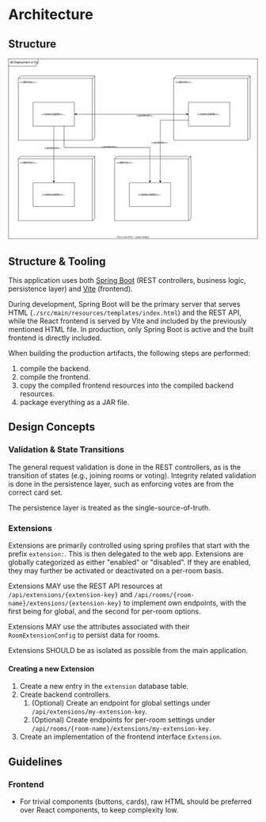 # Architecture

## Structure

![High Level Deployment UML Diagram](./docs/deployment.svg)

## Structure & Tooling

This application uses both [Spring Boot](https://spring.io/projects/spring-boot) (REST controllers, business logic, persistence layer)
and [Vite](https://vitejs.dev/) (frontend).

During development, Spring Boot will be the primary server that serves HTML (`./src/main/resources/templates/index.html`) and the REST API, while
the React frontend is served by
Vite and included by the previously mentioned HTML file. In production, only Spring Boot is active and the built frontend is directly included.

When building the production artifacts, the following steps are performed:

1. compile the backend.
2. compile the frontend.
3. copy the compiled frontend resources into the compiled backend resources.
4. package everything as a JAR file.

## Design Concepts

### Validation & State Transitions

The general request validation is done in the REST controllers, as is the transition of states (e.g., joining rooms or
voting).
Integrity related validation is done in the persistence layer, such as enforcing votes are from the correct card set.

The persistence layer is treated as the single-source-of-truth.

### Extensions

Extensions are primarily controlled using spring profiles that start with the prefix `extension:`. This is then
delegated to the web app. Extensions are globally categorized as either "enabled" or "disabled". If they are enabled,
they may further be
activated or deactivated on a per-room basis.

Extensions MAY use the REST API resources at `/api/extensions/{extension-key}`
and `/api/rooms/{room-name}/extensions/{extension-key}` to
implement own endpoints, with the first being for global, and the second for per-room options.

Extensions MAY use the attributes associated with their `RoomExtensionConfig` to persist data for rooms.

Extensions SHOULD be as isolated as possible from the main application.

#### Creating a new Extension

1. Create a new entry in the `extension` database table.
2. Create backend controllers.
   1. (Optional) Create an endpoint for global settings under `/api/extensions/my-extension-key`.
   2. (Optional) Create endpoints for per-room settings under `/api/rooms/{room-name}/extensions/my-extension-key`.
3. Create an implementation of the frontend interface `Extension`.

## Guidelines

### Frontend

- For trivial components (buttons, cards), raw HTML should be preferred over React components, to keep complexity low.
